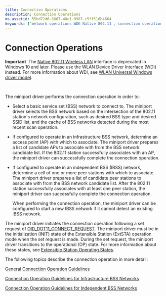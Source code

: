 ```yaml
---
title: Connection Operations
description: Connection Operations
ms.assetid: 55bd72d6-6667-48e1-9907-c5ff516b4664
keywords: ["network operations WDK Native 802.11 , connection operations", "connections WDK Native 802.11 network operations"]
---
```


# Connection Operations


**Important**  The [Native 802.11 Wireless LAN](native-802-11-wireless-lan4.md) interface is deprecated in Windows 10 and later. Please use the WLAN Device Driver Interface (WDI) instead. For more information about WDI, see [WLAN Universal Windows driver model](wifi-universal-driver-model.md).

 

The miniport driver performs the connection operation in order to:

-   Select a basic service set (BSS) network to connect to. The miniport driver selects the BSS network based on the intersection of the 802.11 station's network configuration, such as desired BSS type and desired SSID list, and the cache of BSS networks detected during the most recent scan operation.

-   If configured to operate in an infrastructure BSS network, determine an access point (AP) with which to associate. The miniport driver prepares a list of candidate APs to associate with from the BSS network candidate list. If the 802.11 station successfully associates with an AP, the miniport driver can successfully complete the connection operation.

-   If configured to operate in an independent BSS (IBSS) network, determine a cell of one or more peer stations with which to associate. The miniport driver prepares a list of candidate peer stations to associate with from the BSS network candidate list. After the 802.11 station successfully associates with at least one peer station, the miniport driver can successfully complete the connection operation.

    When performing the connection operation, the miniport driver can be configured to start a new IBSS network if it cannot detect an existing IBSS network.

The miniport driver initiates the connection operation following a set request of [OID\_DOT11\_CONNECT\_REQUEST](https://msdn.microsoft.com/library/windows/hardware/ff569122). The miniport driver must be in the initialization (INIT) state of the Extensible Station (ExtSTA) operation mode when the set request is made. During the set request, the miniport driver transitions to the operational (OP) state. For more information about these states, see [Extensible Station Operating States](extensible-station-operating-states.md).

The following topics describe the connection operation in more detail:

[General Connection Operation Guidelines](general-connection-operation-guidelines.md)

[Connection Operation Guidelines for Infrastructure BSS Networks](connection-operation-guidelines-for-infrastructure-bss-networks.md)

[Connection Operation Guidelines for Independent BSS Networks](connection-operation-guidelines-for-independent-bss-networks.md)

 

 





